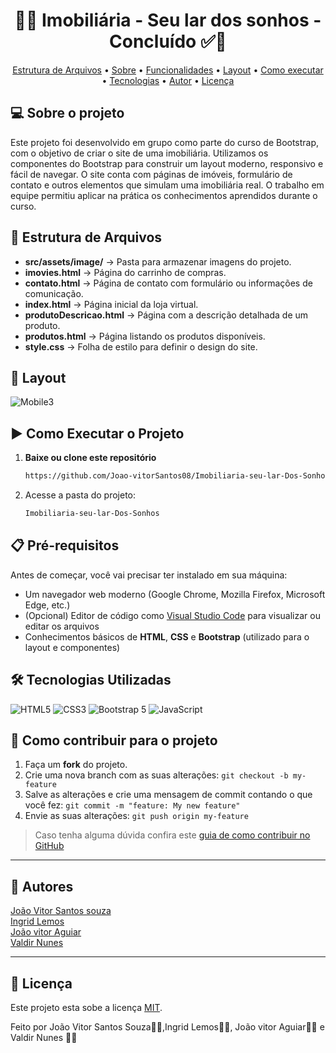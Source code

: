 <h1 align="center"> 
	  🚀✅ Imobiliária - Seu lar dos sonhos - Concluído ✅🚀
</h1>

<p align="center">
 <a href="#-Descrição-do-entregável">Estrutura de Arquivos</a> •
 <a href="#-sobre-o-projeto">Sobre</a> •
 <a href="#-funcionalidades">Funcionalidades</a> •
 <a href="#-layout">Layout</a> • 
 <a href="#-como-executar-o-projeto">Como executar</a> • 
 <a href="#-tecnologias">Tecnologias</a> • 
 <a href="#-autor">Autor</a> • 
 <a href="#user-content--licença">Licença</a>
</p>

## 💻 Sobre o projeto

Este projeto foi desenvolvido em grupo como parte do curso de Bootstrap, com o objetivo de criar o site de uma imobiliária. Utilizamos os componentes do Bootstrap para construir um layout moderno, responsivo e fácil de navegar. O site conta com páginas de imóveis, formulário de contato e outros elementos que simulam uma imobiliária real. O trabalho em equipe permitiu aplicar na prática os conhecimentos aprendidos durante o curso.

## 📂 Estrutura de Arquivos

- **src/assets/image/** → Pasta para armazenar imagens do projeto.
- **imovies.html** → Página do carrinho de compras.
- **contato.html** → Página de contato com formulário ou informações de comunicação.
- **index.html** → Página inicial da loja virtual.
- **produtoDescricao.html** → Página com a descrição detalhada de um produto.
- **produtos.html** → Página listando os produtos disponíveis.
- **style.css** → Folha de estilo para definir o design do site.

## 🎨 Layout

![Mobile3](img-site.png)

## ▶️ Como Executar o Projeto

1. **Baixe ou clone este repositório**
   ```bash
   https://github.com/Joao-vitorSantos08/Imobiliaria-seu-lar-Dos-Sonhos.git

2. Acesse a pasta do projeto:
   
   ```bash
   Imobiliaria-seu-lar-Dos-Sonhos

## 📋 Pré-requisitos

Antes de começar, você vai precisar ter instalado em sua máquina:

- Um navegador web moderno (Google Chrome, Mozilla Firefox, Microsoft Edge, etc.)
- (Opcional) Editor de código como [Visual Studio Code](https://code.visualstudio.com/) para visualizar ou editar os arquivos
- Conhecimentos básicos de **HTML**, **CSS** e **Bootstrap** (utilizado para o layout e componentes)

## 🛠️ Tecnologias Utilizadas

![HTML5](https://img.shields.io/badge/HTML5-E34F26?style=for-the-badge&logo=html5&logoColor=white)
![CSS3](https://img.shields.io/badge/CSS3-1572B6?style=for-the-badge&logo=css3&logoColor=white)
![Bootstrap 5](https://img.shields.io/badge/Bootstrap_5-7952B3?style=for-the-badge&logo=bootstrap&logoColor=white)
![JavaScript](https://img.shields.io/badge/JavaScript-F7DF1E?style=for-the-badge&logo=javascript&logoColor=black)


## 💪 Como contribuir para o projeto

1. Faça um **fork** do projeto.
2. Crie uma nova branch com as suas alterações: `git checkout -b my-feature`
3. Salve as alterações e crie uma mensagem de commit contando o que você fez: `git commit -m "feature: My new feature"`
4. Envie as suas alterações: `git push origin my-feature`
> Caso tenha alguma dúvida confira este [guia de como contribuir no GitHub](./CONTRIBUTING.md)

---

<!-- ---------------------------------------------------------------------- -->

<!-- MODELO DE AUTOR-->
## 🦸 Autores

<a href="https://br.linkedin.com/in/Joao-vitorSantos08">
João Vitor Santos souza</a>
 <br />
 <a href="https://www.linkedin.com/in/ingrid-lemos-caetano/">
 Ingrid Lemos</a>
 <br />

  <a href="https://www.linkedin.com/in/jo%C3%A3o-vitor-48084b2b3/">
 João vitor Aguiar </a>
 <br />

  <a href="https://www.linkedin.com/in/valdir-nunes-7b0a1122b/">
    Valdir Nunes </a>
 <br />
<!--[![Gmail Badge](https://img.shields.io/badge/-mthalvarez2005@gmail.com-c14438?style=flat-square&logo=Gmail&logoColor=white&link=mailto:mthalvarez2005@gmail.com)](mailto:mthalvarez2005@gmail.com) -->

---

<!-- ---------------------------------------------------------------------- -->

<!-- MODELO DE LICENÇA -->
## 📝 Licença

Este projeto esta sobe a licença [MIT](./LICENSE).

Feito por João Vitor Santos Souza👋🏽,Ingrid Lemos👋🏽, João vitor Aguiar👋🏽 e  Valdir Nunes 👋🏽



